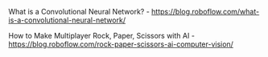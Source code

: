 What is a Convolutional Neural Network? - https://blog.roboflow.com/what-is-a-convolutional-neural-network/

How to Make Multiplayer Rock, Paper, Scissors with AI - https://blog.roboflow.com/rock-paper-scissors-ai-computer-vision/
